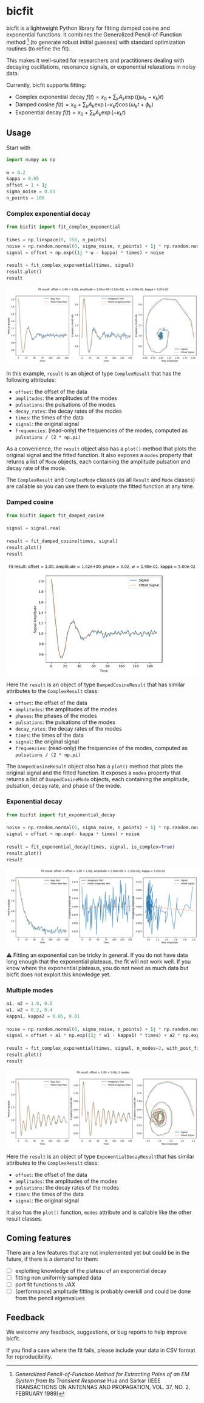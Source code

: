 # bicfit

bicfit is a lightweight Python library for fitting damped cosine and exponential functions.
It combines the Generalized Pencil-of-Function method [^1] (to generate robust initial guesses) with standard optimization routines (to refine the fit).

This makes it well-suited for researchers and practitioners dealing with decaying oscillations, resonance signals, or exponential relaxations in noisy data. 

Currently, bicfit supports fitting:
- Complex exponential decay $f(t) = x_0 + \sum_k A_k \exp((j\omega_k - \kappa_k) t)$
- Damped cosine $f(t) = x_0 + \sum_k A_k \exp(-\kappa_k t) \cos(\omega_k t + \phi_k)$
- Exponential decay $f(t) = x_0 + \sum_k A_k \exp(-\kappa_k t)$
 
[^1]: _Generalized Pencil-of-Function Method for Extracting Poles
of an EM System from Its Transient Response_ Hua and Sarkar (IEEE TRANSACTIONS ON ANTENNAS
AND PROPAGATION, VOL. 37, NO. 2, FEBRUARY 1989) 

## Usage

Start with 
```python 
import numpy as np

w = 0.2
kappa = 0.05
offset = 1 + 1j
sigma_noise = 0.03
n_points = 100
```

### Complex exponential decay
```python
from bicfit import fit_complex_exponential

times = np.linspace(0, 150, n_points)
noise = np.random.normal(0, sigma_noise, n_points) + 1j * np.random.normal(0, sigma_noise, n_points)
signal = offset + np.exp((1j * w - kappa) * times) + noise

result = fit_complex_exponential(times, signal)
result.plot()
result
```

![Complex exponential_fit](./docs/media/complex-exponential.png)

In this example, `result` is an object of type `ComplexResult` that has the following attributes:
- `offset`: the offset of the data
- `amplitudes`: the amplitudes of the modes
- `pulsations`: the pulsations of the modes
- `decay_rates`: the decay rates of the modes
- `times`: the times of the data
- `signal`: the original signal
- `frequencies`: (read-only) the frequencies of the modes, computed as `pulsations / (2 * np.pi)`

As a convenience, the `result` object also has a `plot()` method that plots the original signal and the fitted function. 
It also exposes a `modes` property that returns a list of `Mode` objects, each containing the amplitude pulsation and decay rate of the mode.

The `ComplexResult` and `ComplexMode` classes (as all `Result` and `Mode` classes) are callable so you can use them to 
evaluate the fitted function at any time.

### Damped cosine
```python
from bicfit import fit_damped_cosine

signal = signal.real

result = fit_damped_cosine(times, signal)
result.plot()
result
```

![Damped cosine fit](./docs/media/damped-cosine.png)

Here the `result` is an object of type `DampedCosineResult` that has similar attributes to the `ComplexResult` class:
- `offset`: the offset of the data
- `amplitudes`: the amplitudes of the modes
- `phases`: the phases of the modes
- `pulsations`: the pulsations of the modes
- `decay_rates`: the decay rates of the modes
- `times`: the times of the data
- `signal`: the original signal
- `frequencies`: (read-only) the frequencies of the modes, computed as `pulsations / (2 * np.pi)`

The `DampedCosineResult` object also has a `plot()` method that plots the original signal and the fitted function.
It exposes a `modes` property that returns a list of `DampedCosineMode` objects, each containing the amplitude, pulsation, decay rate, and phase of the mode.

### Exponential decay

```python
from bicfit import fit_exponential_decay

noise = np.random.normal(0, sigma_noise, n_points) + 1j * np.random.normal(0, sigma_noise, n_points)
signal = offset + np.exp(- kappa * times) + noise

result = fit_exponential_decay(times, signal, is_complex=True)
result.plot()
result
```

![Exponential decay fit](./docs/media/exponential-decay.png)

⚠️ Fitting an exponential can be tricky in general. If you do not have data long enough that the exponential plateaus, the fit will not work well.
If you know where the exponential plateaus, you do not need as much data but bicfit does not exploit this knowledge yet.

### Multiple modes

```python
a1, a2 = 1.0, 0.5
w1, w2 = 0.2, 0.4
kappa1, kappa2 = 0.05, 0.01

noise = np.random.normal(0, sigma_noise, n_points) + 1j * np.random.normal(0, sigma_noise, n_points)
signal = offset + a1 * np.exp((1j * w1 - kappa1) * times) + a2 * np.exp((1j * w2 - kappa2) * times) + noise

result = fit_complex_exponential(times, signal, n_modes=2, with_post_fit=True)
result.plot()
result
```
![Multiple modes fit](./docs/media/double-complex-exponential.png)

Here the `result` is an object of type `ExponentialDecayResult`that has similar attributes to the `ComplexResult` class:
- `offset`: the offset of the data
- `amplitudes`: the amplitudes of the modes
- `pulsations`: the decay rates of the modes
- `times`: the times of the data
- `signal`: the original signal

It also has the `plot()` function, `modes` attribute and is callable like the other result classes.

## Coming features

There are a few features that are not implemented yet but could be in the future, if there is a demand for them:
- [ ] exploiting knowledge of the plateau of an exponential decay
- [ ] fitting non uniformly sampled data
- [ ] port fit functions to JAX
- [ ] [performance] amplitude fitting is probably overkill and could be done from the pencil eigenvalues 

## Feedback

We welcome any feedback, suggestions, or bug reports to help improve bicfit.

If you find a case where the fit fails, please include your data in CSV format for reproducibility.

